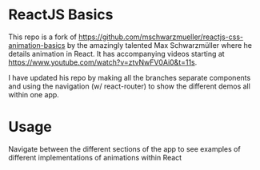 # ReactJS Basics

This repo is a fork of https://github.com/mschwarzmueller/reactjs-css-animation-basics by the amazingly talented Max Schwarzmüller where he details animation in React. It has accompanying videos starting at https://www.youtube.com/watch?v=ztvNwFV0Ai0&t=11s.

I have updated his repo by making all the branches separate components and using the navigation (w/ react-router) to show the different demos all within one app.

# Usage
Navigate between the different sections of the app to see examples of different implementations of animations within React
